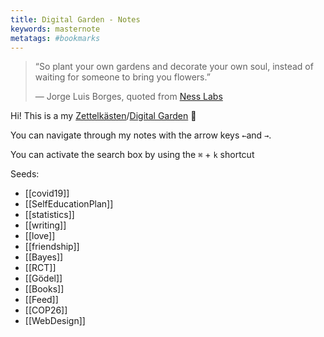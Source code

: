 ```yaml
---
title: Digital Garden - Notes
keywords: masternote
metatags: #bookmarks
---
```


> “So plant your own gardens and decorate your own soul, instead of waiting for someone to bring you flowers.”
>
> — Jorge Luis Borges, quoted from [Ness Labs](https://nesslabs.com/mind-garden)

Hi! This is a my [Zettelkästen](https://zettelkasten.de/introduction/)/[Digital Garden](https://github.com/MaggieAppleton/digital-gardeners) 🌱

You can navigate through my notes with the arrow keys `←`and `→`.

 You can activate the search box by using the `⌘` + `k` shortcut

Seeds:


- [[covid19]]
- [[SelfEducationPlan]]
- [[statistics]]
- [[writing]]
- [[love]]
- [[friendship]]
- [[Bayes]]
- [[RCT]]
- [[Gödel]]
- [[Books]]
- [[Feed]]
- [[COP26]]
- [[WebDesign]]
